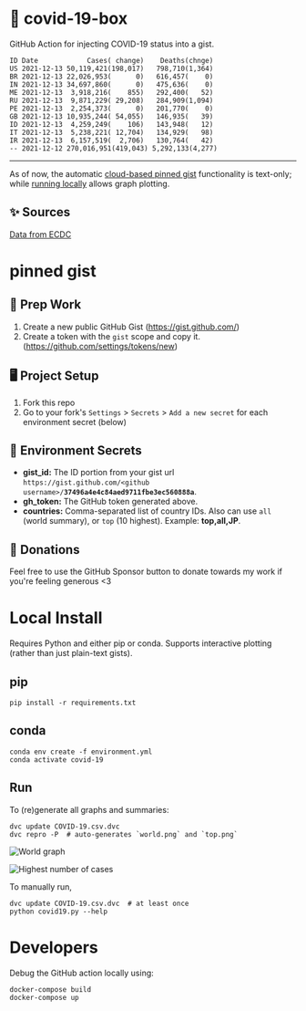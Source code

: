 # 🏥 covid-19-box

GitHub Action for injecting COVID-19 status into a gist.

```
ID Date            Cases( change)    Deaths(chnge)
US 2021-12-13 50,119,421(198,017)   798,710(1,364)
BR 2021-12-13 22,026,953(      0)   616,457(    0)
IN 2021-12-13 34,697,860(      0)   475,636(    0)
ME 2021-12-13  3,918,216(    855)   292,400(   52)
RU 2021-12-13  9,871,229( 29,208)   284,909(1,094)
PE 2021-12-13  2,254,373(      0)   201,770(    0)
GB 2021-12-13 10,935,244( 54,055)   146,935(   39)
ID 2021-12-13  4,259,249(    106)   143,948(   12)
IT 2021-12-13  5,238,221( 12,704)   134,929(   98)
IR 2021-12-13  6,157,519(  2,706)   130,764(   42)
-- 2021-12-12 270,016,951(419,043) 5,292,133(4,277)
```

---

As of now, the automatic [cloud-based pinned gist](#pinned-gist) functionality is text-only;
while [running locally](#local-install) allows graph plotting.

## ✨ Sources

[Data from ECDC](https://www.ecdc.europa.eu/en/publications-data/download-todays-data-geographic-distribution-covid-19-cases-worldwide)

# pinned gist

## 🎒 Prep Work
1. Create a new public GitHub Gist (https://gist.github.com/)
1. Create a token with the `gist` scope and copy it. (https://github.com/settings/tokens/new)

## 🖥 Project Setup
1. Fork this repo
1. Go to your fork's `Settings` > `Secrets` > `Add a new secret` for each environment secret (below)

## 🤫 Environment Secrets
- **gist_id:** The ID portion from your gist url `https://gist.github.com/<github username>/`**`37496a4e4c84aed9711fbe3ec560888a`**.
- **gh_token:** The GitHub token generated above.
- **countries:** Comma-separated list of country IDs. Also can use `all` (world summary), or `top` (10 highest). Example: **top,all,JP**.

## 💸 Donations

Feel free to use the GitHub Sponsor button to donate towards my work if you're feeling generous <3

# Local Install

Requires Python and either pip or conda. Supports interactive plotting (rather than just plain-text gists).

## pip

```
pip install -r requirements.txt
```

## conda

```
conda env create -f environment.yml
conda activate covid-19
```

## Run

To (re)generate all graphs and summaries:

```
dvc update COVID-19.csv.dvc
dvc repro -P  # auto-generates `world.png` and `top.png`
```

![World graph](world.png)

![Highest number of cases](top.png)

To manually run,

```
dvc update COVID-19.csv.dvc  # at least once
python covid19.py --help
```

# Developers

Debug the GitHub action locally using:

```
docker-compose build
docker-compose up
```
